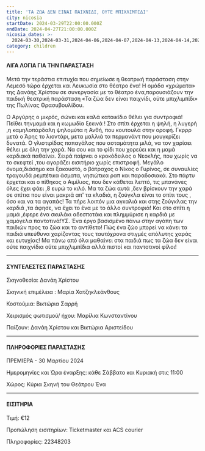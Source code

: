 ```yaml
---
title: 'ΤΑ ΖΩΑ ΔΕΝ ΕΙΝΑΙ ΠΑΙΧΝΙΔΙ, ΟΥΤΕ ΜΠΙΧΛΙΜΠΙΔΙ'
city: nicosia
startDate: 2024-03-29T22:00:00.000Z
endDate: 2024-04-27T21:00:00.000Z
nicosia_dates: >-
  2024-03-30,2024-03-31,2024-04-06,2024-04-07,2024-04-13,2024-04-14,2024-04-20,2024-04-21
category: children
---
```


#### ΛΙΓΑ ΛΟΓΙΑ ΓΙΑ ΤΗΝ ΠΑΡΑΣΤΑΣΗ

Μετά την τεράστια επιτυχία που σημείωσε η θεατρική παράσταση στην Λεμεσό τώρα έρχεται και Λευκωσία στο θέατρο ένα! H ομάδα «χρώματα» της Δανάης Χρίστου σε συνεργασία με το θέατρο ένα,παρουσιάζουν την παιδική θεατρική παράσταση «Τα ζώα δεν είναι παιχνίδι, ούτε μπιχλιμπίδι»	της Πωλίνας Θρασυβουλίδου.

Ο Αργύρης ο μικρός, σώνει και καλά κατοικίδιο θέλει για συντροφιά! Πείθει τηνμαμά και η κωμωδία ξεκινά ! Στο σπίτι έρχεται η ψηλή, η λυγερή ,η καμηλοπάρδαλη ψηλομύτα η Ανθή, που κουτουλά στην οροφή. Γκρρρ μετά ο Άρης το λιοντάρι, μετα μαλλιά τα περμανάντ που μουγκρίζει δυνατά. Ο γλιστιρίδας παπαγάλος που ασταμάτητα μιλά, να τον χαρίσει θέλει με όλη την χαρά. Να σου και το φίδι που χορεύει και η μαμά καρδιακά παθαίνει. Σειρά παίρνει ο κροκόδειλος ο Νεοκλής, που χωρίς να το σκεφτεί ,του αγοράζει εισιτήριο χωρίς επιστροφή. Μεγάλο όνομα,διάσημο και ξακουστό, ο βάτραχος ο Νίκος ο Γυρίνος, σε συναυλίες τραγουδά ρεμπέτικα άσματα, νησιώτικα ραπ και παραδοσιακά. Στο πάρτυ έρχεται και ο πίθηκος ο Αιμίλιος, που δεν κάθεται λεπτό, τις μπανάνες όλες έχει φάει ,8 ευρώ το κιλό. Μα τα ζώα αυτά ,δεν βρίσκουν την χαρά σε σπίτια που είναι μακριά απ' τα κλαδιά, η ζούγκλα είναι το σπίτι τους , όσο και να τα αγαπάς! Τα πήρε λοιπόν μια αγκαλιά και στης ζούγκλας την καρδιά ,τα άφησε, να έχει το ένα με το άλλο συντροφιά! Και στο σπίτι η μαμά ,έφερε ένα σκυλάκι αδεσποτάκι και πλημμύρισε η καρδιά με χαμόγελα παντοτινά!ΥΣ. Ένα έργο βασισμένο πάνω στην αγάπη των παιδιών προς τα ζώα και το αντίθετο! Πώς ένα ζώο μπορεί να κάνει τα παιδιά υπεύθυνα χαρίζοντας τους ταυτόχρονα στιγμές απόλυτης χαράς και ευτυχίας! Μα πάνω από όλα μαθαίνει στα παιδιά πως τα ζώα δεν είναι ούτε παιχνίδια ούτε μπιχλιμπίδια αλλά πιστοί και παντοτινοί φίλοι!

***

#### ΣΥΝΤΕΛΕΣΤΕΣ ΠΑΡΑΣΤΑΣΗΣ

Σκηνοθεσία:	Δανάη Χρίστου

Σκηνική επιμέλεια	: Μαρία Χατζηκλεάνθους

Κοστούμια:	Βικτώρια Σαρρή

Χειρισμός φωτισμού/ ήχου:	Μαρίλια Κωνσταντίνου

Παίζουν:	Δανάη Χρίστου και Βικτώρια Αριστείδου

***

#### ΠΛΗΡΟΦΟΡΙΕΣ ΠΑΡΑΣΤΑΣΗΣ

ΠΡΕΜΙΕΡΑ - 30 Μαρτίου 2024

Ημερομηνίες και Ώρα έναρξης: κάθε Σάββατο και Κυριακή στις 11:00 

Χώρος:  Κύρια Σκηνή του Θεάτρου Ένα

***

#### ΕΙΣΙΤΗΡΙΑ

Τιμή: €12

Προπώληση εισιτηρίων:	Ticketmaster	και ACS courier

Πληροφορίες:	22348203

